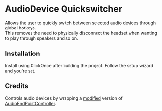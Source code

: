 # AudioDevice Quickswitcher
Allows the user to quickly switch between selected audio devices through global hotkeys.
<br />This removes the need to physically disconnect the headset when wanting to play through speakers and so on.

## Installation
Install using ClickOnce after building the project. Follow the setup wizard and you're set. 

## Credits
Controls audio devices by wrapping a [modified](https://github.com/danielsunnerberg/AudioEndPointController) version of [AudioEndPointController](https://github.com/DanStevens/AudioEndPointController).
